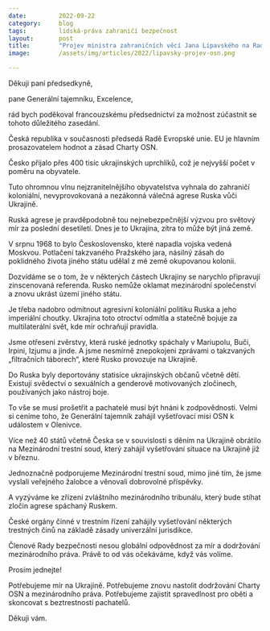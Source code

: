 ```yaml
---
date:         2022-09-22
category:     blog
tags:         lidská-práva zahraničí bezpečnost 
layout:       post
title:        "Projev ministra zahraničních věcí Jana Lipavského na Radě bezpečnosti OSN"
image:        /assets/img/articles/2022/lipavsky-projev-osn.png

---
```


Děkuji paní předsedkyně,


pane Generální tajemníku, Excelence,

rád bych poděkoval francouzskému předsednictví za možnost zúčastnit se tohoto důležitého zasedání.

Česká republika v současnosti předsedá Radě Evropské unie. EU je hlavním prosazovatelem hodnot a zásad Charty OSN.

Česko přijalo přes 400 tisíc ukrajinských uprchlíků, což je nejvyšší počet v poměru na obyvatele.

Tuto ohromnou vlnu nejzranitelnějšího obyvatelstva vyhnala do zahraničí koloniální, nevyprovokovaná a nezákonná válečná agrese Ruska vůči Ukrajině.

Ruská agrese je pravděpodobně tou nejnebezpečnější výzvou pro světový mír za poslední desetiletí. Dnes je to Ukrajina, zítra to může být jiná země.

V srpnu 1968 to bylo Československo, které napadla vojska vedená Moskvou. Potlačení takzvaného Pražského jara, násilný zásah do poklidného života jiného státu udělal z mé země okupovanou kolonii.

Dozvídáme se o tom, že v některých částech Ukrajiny se narychlo připravují zinscenovaná referenda. Rusko nemůže oklamat mezinárodní společenství a znovu ukrást území jiného státu.

Je třeba nadobro odmítnout agresivní koloniální politiku Ruska a jeho imperiální choutky. Ukrajina toto otroctví odmítla a statečně bojuje za multilaterální svět, kde mír ochraňují pravidla.

Jsme otřeseni zvěrstvy, která ruské jednotky spáchaly v Mariupolu, Buči, Irpini, Izjumu a jinde. A jsme nesmírně znepokojeni zprávami o takzvaných „filtračních táborech“, které Rusko provozuje na Ukrajině.

Do Ruska byly deportovány statisíce ukrajinských občanů včetně dětí. Existují svědectví o sexuálních a genderově motivovaných zločinech, používaných jako  nástroj boje.

To vše se musí prošetřit a pachatelé musí být hnáni k zodpovědnosti. Velmi si ceníme toho, že Generální tajemník zahájil vyšetřovací misi OSN k událostem v Olenivce.

Více než 40 států včetně Česka se v souvislosti s děním na Ukrajině obrátilo na Mezinárodní trestní soud, který zahájil vyšetřování situace na Ukrajině již v březnu.

Jednoznačně podporujeme Mezinárodní trestní soud, mimo jiné tím, že jsme vyslali veřejného žalobce a věnovali dobrovolné příspěvky.

A vyzýváme ke zřízení zvláštního mezinárodního tribunálu, který bude stíhat zločin agrese spáchaný Ruskem.

České orgány činné v trestním řízení zahájily vyšetřování některých trestných činů na základě zásady univerzální jurisdikce.

Členové Rady bezpečnosti nesou globální odpovědnost za mír a dodržování mezinárodního práva. Právě to od vás očekáváme, když vás volíme.

Prosím jednejte!

Potřebujeme mír na Ukrajině. Potřebujeme znovu nastolit dodržování Charty OSN a mezinárodního práva. Potřebujeme zajistit spravedlnost pro oběti a skoncovat s beztrestností pachatelů.


Děkuji vám.
